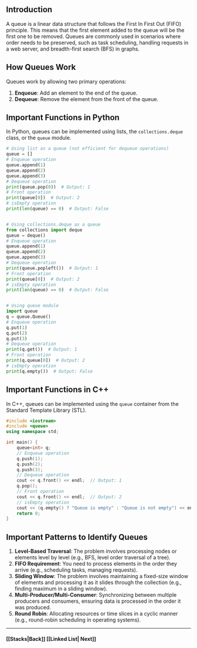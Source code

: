 ## Introduction
A queue is a linear data structure that follows the First In First Out (FIFO) principle. This means that the first element added to the queue will be the first one to be removed. Queues are commonly used in scenarios where order needs to be preserved, such as task scheduling, handling requests in a web server, and breadth-first search (BFS) in graphs.

## How Queues Work
Queues work by allowing two primary operations:
1. **Enqueue**: Add an element to the end of the queue.
2. **Dequeue**: Remove the element from the front of the queue.

## Important Functions in Python

In Python, queues can be implemented using lists, the `collections.deque` class, or the `queue` module.

```python
# Using list as a queue (not efficient for dequeue operations)
queue = []
# Enqueue operation
queue.append(1)
queue.append(2)
queue.append(3)
# Dequeue operation
print(queue.pop(0))  # Output: 1
# Front operation
print(queue[0])  # Output: 2
# isEmpty operation
print(len(queue) == 0)  # Output: False


# Using collections.deque as a queue
from collections import deque
queue = deque()
# Enqueue operation
queue.append(1)
queue.append(2)
queue.append(3)
# Dequeue operation
print(queue.popleft())  # Output: 1
# Front operation
print(queue[0])  # Output: 2
# isEmpty operation
print(len(queue) == 0)  # Output: False


# Using queue module
import queue
q = queue.Queue()
# Enqueue operation
q.put(1)
q.put(2)
q.put(3)
# Dequeue operation
print(q.get())  # Output: 1
# Front operation
print(q.queue[0])  # Output: 2
# isEmpty operation
print(q.empty())  # Output: False
```

## Important Functions in C++

In C++, queues can be implemented using the `queue` container from the Standard Template Library (STL).

```cpp
#include <iostream>
#include <queue>
using namespace std;

int main() {
    queue<int> q;
    // Enqueue operation
    q.push(1);
    q.push(2);
    q.push(3);
    // Dequeue operation
    cout << q.front() << endl;  // Output: 1
    q.pop();
    // Front operation
    cout << q.front() << endl;  // Output: 2
    // isEmpty operation
    cout << (q.empty() ? "Queue is empty" : "Queue is not empty") << endl;  // Output: Queue is not empty
    return 0;
}
```

## Important Patterns to Identify Queues
1. **Level-Based Traversal**: The problem involves processing nodes or elements level by level (e.g., BFS, level order traversal of a tree).
2. **FIFO Requirement**: You need to process elements in the order they arrive (e.g., scheduling tasks, managing requests).
3. **Sliding Window**: The problem involves maintaining a fixed-size window of elements and processing it as it slides through the collection (e.g., finding maximum in a sliding window).
4. **Multi-Producer/Multi-Consumer**: Synchronizing between multiple producers and consumers, ensuring data is processed in the order it was produced.
5. **Round Robin**: Allocating resources or time slices in a cyclic manner (e.g., round-robin scheduling in operating systems).

---

#### [[Stacks|Back]]                                                                                                                               [[Linked List| Next]]

